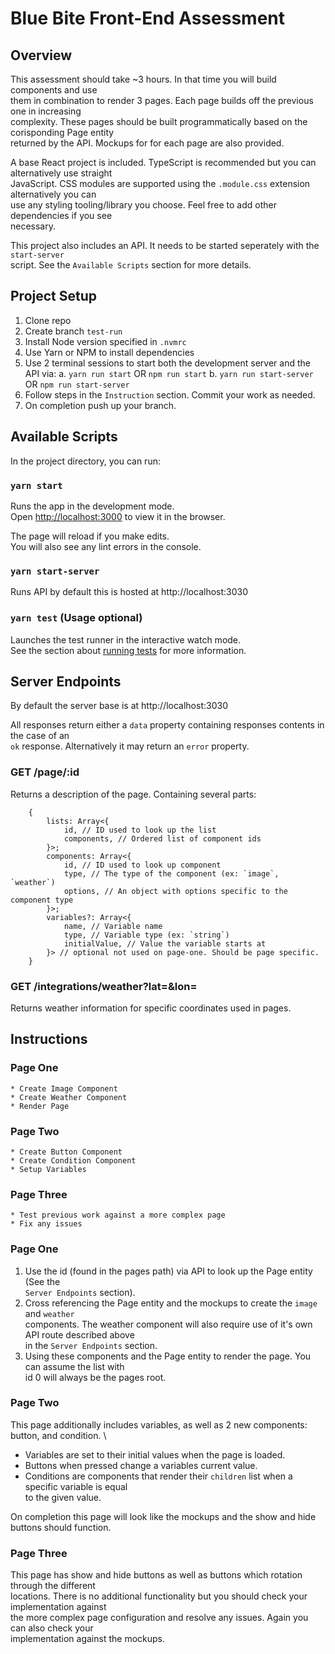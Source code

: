 # Blue Bite Front-End Assessment

## Overview

This assessment should take ~3 hours. In that time you will build components and use \
them in combination to render 3 pages. Each page builds off the previous one in increasing \
complexity. These pages should be built programmatically based on the corisponding Page entity \
returned by the API. Mockups for for each page are also provided.

A base React project is included. TypeScript is recommended but you can alternatively use straight \
JavaScript. CSS modules are supported using the `.module.css` extension alternatively you can \
use any styling tooling/library you choose. Feel free to add other dependencies if you see \
necessary.

This project also includes an API. It needs to be started seperately with the `start-server` \
script. See the `Available Scripts` section for more details.

## Project Setup

1. Clone repo
2. Create branch `test-run`
3. Install Node version specified in `.nvmrc`
4. Use Yarn or NPM to install dependencies
5. Use 2 terminal sessions to start both the development server and the API via:
    a. `yarn run start` OR `npm run start`
    b. `yarn run start-server` OR `npm run start-server`
6. Follow steps in the `Instruction` section. Commit your work as needed.
7. On completion push up your branch.

## Available Scripts

In the project directory, you can run:

### `yarn start`

Runs the app in the development mode.\
Open [http://localhost:3000](http://localhost:3000) to view it in the browser.

The page will reload if you make edits.\
You will also see any lint errors in the console.

### `yarn start-server`

Runs API by default this is hosted at http://localhost:3030

### `yarn test` (Usage optional)

Launches the test runner in the interactive watch mode.\
See the section about [running tests](https://facebook.github.io/create-react-app/docs/running-tests) for more information.

## Server Endpoints

By default the server base is at http://localhost:3030

All responses return either a `data` property containing responses contents in the case of an \
`ok` response. Alternatively it may return an `error` property.

### GET /page/:id

Returns a description of the page. Containing several parts:

```
    {
        lists: Array<{
            id, // ID used to look up the list
            components, // Ordered list of component ids
        }>;
        components: Array<{
            id, // ID used to look up component
            type, // The type of the component (ex: `image`, `weather`)
            options, // An object with options specific to the component type
        }>;
        variables?: Array<{
            name, // Variable name
            type, // Variable type (ex: `string`)
            initialValue, // Value the variable starts at
        }> // optional not used on page-one. Should be page specific.
    }
```

### GET /integrations/weather?lat=<lat>&lon=<lon>

Returns weather information for specific coordinates used in pages.

## Instructions

### Page One
    * Create Image Component
    * Create Weather Component
    * Render Page

### Page Two
    * Create Button Component
    * Create Condition Component
    * Setup Variables

### Page Three
    * Test previous work against a more complex page
    * Fix any issues


### Page One

1. Use the id (found in the pages path) via API to look up the Page entity (See the \
`Server Endpoints` section).
2. Cross referencing the Page entity and the mockups to create the `image` and `weather` \
components. The weather component will also require use of it's own API route described above \
in the `Server Endpoints` section.
3. Using these components and the Page entity to render the page. You can assume the list with \
id 0 will always be the pages root.

### Page Two

This page additionally includes variables, as well as 2 new components: button, and condition. \

* Variables are set to their initial values when the page is loaded.
* Buttons when pressed change a variables current value.
* Conditions are components that render their `children` list when a specific variable is equal \
to the given value.

On completion this page will look like the mockups and the show and hide buttons should function.

### Page Three

This page has show and hide buttons as well as buttons which rotation through the different \
locations. There is no additional functionality but you should check your implementation against \
the more complex page configuration and resolve any issues. Again you can also check your \
implementation against the mockups.
